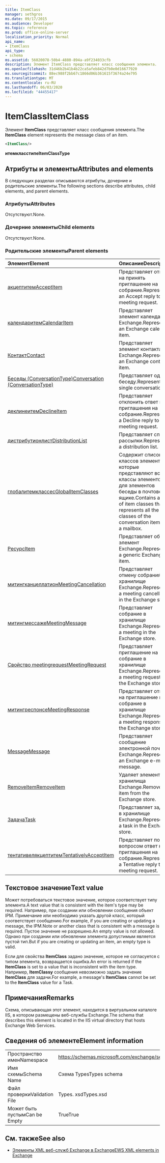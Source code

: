 ```yaml
---
title: ItemClass
manager: sethgros
ms.date: 09/17/2015
ms.audience: Developer
ms.topic: reference
ms.prod: office-online-server
localization_priority: Normal
api_name:
- ItemClass
api_type:
- schema
ms.assetid: 56020078-50b4-4880-894a-a9f234033cfb
description: Элемент ItemClass представляет класс сообщения элемента.
ms.openlocfilehash: 31d46b2b41b4b22ca5afeb842d7b0e0d16677920
ms.sourcegitcommit: 88ec988f2bb67c1866d06b361615f3674a24e795
ms.translationtype: MT
ms.contentlocale: ru-RU
ms.lasthandoff: 06/03/2020
ms.locfileid: "44455417"
---
```

# <a name="itemclass"></a><span data-ttu-id="a25c4-103">ItemClass</span><span class="sxs-lookup"><span data-stu-id="a25c4-103">ItemClass</span></span>

<span data-ttu-id="a25c4-104">Элемент **ItemClass** представляет класс сообщения элемента.</span><span class="sxs-lookup"><span data-stu-id="a25c4-104">The **ItemClass** element represents the message class of an item.</span></span> 
  
```XML
<ItemClass/>
```

 <span data-ttu-id="a25c4-105">**итемкласстипе**</span><span class="sxs-lookup"><span data-stu-id="a25c4-105">**ItemClassType**</span></span>
## <a name="attributes-and-elements"></a><span data-ttu-id="a25c4-106">Атрибуты и элементы</span><span class="sxs-lookup"><span data-stu-id="a25c4-106">Attributes and elements</span></span>

<span data-ttu-id="a25c4-107">В следующих разделах описываются атрибуты, дочерние и родительские элементы.</span><span class="sxs-lookup"><span data-stu-id="a25c4-107">The following sections describe attributes, child elements, and parent elements.</span></span>
  
### <a name="attributes"></a><span data-ttu-id="a25c4-108">Атрибуты</span><span class="sxs-lookup"><span data-stu-id="a25c4-108">Attributes</span></span>

<span data-ttu-id="a25c4-109">Отсутствуют.</span><span class="sxs-lookup"><span data-stu-id="a25c4-109">None.</span></span>
  
### <a name="child-elements"></a><span data-ttu-id="a25c4-110">Дочерние элементы</span><span class="sxs-lookup"><span data-stu-id="a25c4-110">Child elements</span></span>

<span data-ttu-id="a25c4-111">Отсутствуют.</span><span class="sxs-lookup"><span data-stu-id="a25c4-111">None.</span></span>
  
### <a name="parent-elements"></a><span data-ttu-id="a25c4-112">Родительские элементы</span><span class="sxs-lookup"><span data-stu-id="a25c4-112">Parent elements</span></span>

|<span data-ttu-id="a25c4-113">**Элемент**</span><span class="sxs-lookup"><span data-stu-id="a25c4-113">**Element**</span></span>|<span data-ttu-id="a25c4-114">**Описание**</span><span class="sxs-lookup"><span data-stu-id="a25c4-114">**Description**</span></span>|
|:-----|:-----|
|[<span data-ttu-id="a25c4-115">акцептитем</span><span class="sxs-lookup"><span data-stu-id="a25c4-115">AcceptItem</span></span>](acceptitem.md) <br/> |<span data-ttu-id="a25c4-116">Представляет ответ на принять приглашение на собрание.</span><span class="sxs-lookup"><span data-stu-id="a25c4-116">Represents an Accept reply to a meeting request.</span></span>  <br/> |
|[<span data-ttu-id="a25c4-117">календаритем</span><span class="sxs-lookup"><span data-stu-id="a25c4-117">CalendarItem</span></span>](calendaritem.md) <br/> |<span data-ttu-id="a25c4-118">Представляет элемент календаря Exchange.</span><span class="sxs-lookup"><span data-stu-id="a25c4-118">Represents an Exchange calendar item.</span></span>  <br/> |
|[<span data-ttu-id="a25c4-119">Контакт</span><span class="sxs-lookup"><span data-stu-id="a25c4-119">Contact</span></span>](contact.md) <br/> |<span data-ttu-id="a25c4-120">Представляет элемент контакта Exchange.</span><span class="sxs-lookup"><span data-stu-id="a25c4-120">Represents an Exchange contact item.</span></span>  <br/> |
|[<span data-ttu-id="a25c4-121">Беседы (ConversationType)</span><span class="sxs-lookup"><span data-stu-id="a25c4-121">Conversation (ConversationType)</span></span>](conversation-conversationtype.md) <br/> |<span data-ttu-id="a25c4-122">Представляет одну беседу.</span><span class="sxs-lookup"><span data-stu-id="a25c4-122">Represents a single conversation.</span></span>  <br/> |
|[<span data-ttu-id="a25c4-123">деклинеитем</span><span class="sxs-lookup"><span data-stu-id="a25c4-123">DeclineItem</span></span>](declineitem.md) <br/> |<span data-ttu-id="a25c4-124">Представляет отклонить ответ на приглашения на собрание.</span><span class="sxs-lookup"><span data-stu-id="a25c4-124">Represents a Decline reply to a meeting request.</span></span>  <br/> |
|[<span data-ttu-id="a25c4-125">дистрибутионлист</span><span class="sxs-lookup"><span data-stu-id="a25c4-125">DistributionList</span></span>](distributionlist.md) <br/> |<span data-ttu-id="a25c4-126">Представляет список рассылки.</span><span class="sxs-lookup"><span data-stu-id="a25c4-126">Represents a distribution list.</span></span>  <br/> |
|[<span data-ttu-id="a25c4-127">глобалитемклассес</span><span class="sxs-lookup"><span data-stu-id="a25c4-127">GlobalItemClasses</span></span>](globalitemclasses.md) <br/> |<span data-ttu-id="a25c4-128">Содержит список классов элементов, которые представляют все классы элементов для элементов беседы в почтовом ящике.</span><span class="sxs-lookup"><span data-stu-id="a25c4-128">Contains a list of item classes that represents all the item classes of the conversation items in a mailbox.</span></span>  <br/> |
|[<span data-ttu-id="a25c4-129">Ресурс</span><span class="sxs-lookup"><span data-stu-id="a25c4-129">Item</span></span>](item.md) <br/> |<span data-ttu-id="a25c4-130">Представляет общий элемент Exchange.</span><span class="sxs-lookup"><span data-stu-id="a25c4-130">Represents a generic Exchange item.</span></span>  <br/> |
|[<span data-ttu-id="a25c4-131">митингканцеллатион</span><span class="sxs-lookup"><span data-stu-id="a25c4-131">MeetingCancellation</span></span>](meetingcancellation.md) <br/> |<span data-ttu-id="a25c4-132">Представляет отмену собрания в хранилище Exchange.</span><span class="sxs-lookup"><span data-stu-id="a25c4-132">Represents a meeting cancellation in the Exchange store.</span></span>  <br/> |
|[<span data-ttu-id="a25c4-133">митингмессаже</span><span class="sxs-lookup"><span data-stu-id="a25c4-133">MeetingMessage</span></span>](meetingmessage.md) <br/> |<span data-ttu-id="a25c4-134">Представляет собрание в хранилище Exchange.</span><span class="sxs-lookup"><span data-stu-id="a25c4-134">Represents a meeting in the Exchange store.</span></span>  <br/> |
|[<span data-ttu-id="a25c4-135">Свойство meetingrequest</span><span class="sxs-lookup"><span data-stu-id="a25c4-135">MeetingRequest</span></span>](meetingrequest.md) <br/> |<span data-ttu-id="a25c4-136">Представляет приглашение на собрание в хранилище Exchange.</span><span class="sxs-lookup"><span data-stu-id="a25c4-136">Represents a meeting request in the Exchange store.</span></span>  <br/> |
|[<span data-ttu-id="a25c4-137">митингреспонсе</span><span class="sxs-lookup"><span data-stu-id="a25c4-137">MeetingResponse</span></span>](meetingresponse.md) <br/> |<span data-ttu-id="a25c4-138">Представляет ответ на приглашение на собрание в хранилище Exchange.</span><span class="sxs-lookup"><span data-stu-id="a25c4-138">Represents a meeting response in the Exchange store.</span></span>  <br/> |
|[<span data-ttu-id="a25c4-139">Message</span><span class="sxs-lookup"><span data-stu-id="a25c4-139">Message</span></span>](message-ex15websvcsotherref.md) <br/> |<span data-ttu-id="a25c4-140">Представляет сообщение электронной почты Exchange.</span><span class="sxs-lookup"><span data-stu-id="a25c4-140">Represents an Exchange e-mail message.</span></span>  <br/> |
|[<span data-ttu-id="a25c4-141">RemoveItem</span><span class="sxs-lookup"><span data-stu-id="a25c4-141">RemoveItem</span></span>](removeitem.md) <br/> |<span data-ttu-id="a25c4-142">Удаляет элемент из хранилища Exchange.</span><span class="sxs-lookup"><span data-stu-id="a25c4-142">Removes an item from the Exchange store.</span></span>  <br/> |
|[<span data-ttu-id="a25c4-143">Задача</span><span class="sxs-lookup"><span data-stu-id="a25c4-143">Task</span></span>](task.md) <br/> |<span data-ttu-id="a25c4-144">Представляет задачу в хранилище Exchange.</span><span class="sxs-lookup"><span data-stu-id="a25c4-144">Represents a task in the Exchange store.</span></span>  <br/> |
|[<span data-ttu-id="a25c4-145">тентативелякцептитем</span><span class="sxs-lookup"><span data-stu-id="a25c4-145">TentativelyAcceptItem</span></span>](tentativelyacceptitem.md) <br/> |<span data-ttu-id="a25c4-146">Представляет под вопросом ответ на приглашения на собрание.</span><span class="sxs-lookup"><span data-stu-id="a25c4-146">Represents a Tentative reply to a meeting request.</span></span>  <br/> |
   
## <a name="text-value"></a><span data-ttu-id="a25c4-147">Текстовое значение</span><span class="sxs-lookup"><span data-stu-id="a25c4-147">Text value</span></span>

<span data-ttu-id="a25c4-148">Может потребоваться текстовое значение, которое соответствует типу элемента.</span><span class="sxs-lookup"><span data-stu-id="a25c4-148">A text value that is consistent with the item's type may be required.</span></span> <span data-ttu-id="a25c4-149">Например, при создании или обновлении сообщения объект IPM. Примечание или необходимо указать другой класс, который соответствует сообщению.</span><span class="sxs-lookup"><span data-stu-id="a25c4-149">For example, if you are creating or updating a message, the IPM.Note or another class that is consistent with a message is required.</span></span> <span data-ttu-id="a25c4-150">Пустое значение не разрешено.</span><span class="sxs-lookup"><span data-stu-id="a25c4-150">An empty value is not allowed.</span></span> <span data-ttu-id="a25c4-151">Однако при создании или обновлении элемента допустимым является пустой тип.</span><span class="sxs-lookup"><span data-stu-id="a25c4-151">But if you are creating or updating an item, an empty type is valid.</span></span>
  
<span data-ttu-id="a25c4-152">Если для свойства **ItemClass** задано значение, которое не согласуется с типом элемента, возвращается ошибка.</span><span class="sxs-lookup"><span data-stu-id="a25c4-152">An error is returned if the **ItemClass** is set to a value that is inconsistent with the item type.</span></span> <span data-ttu-id="a25c4-153">Например, **ItemClassу** сообщения невозможно задать значение **ItemClass** для задачи.</span><span class="sxs-lookup"><span data-stu-id="a25c4-153">For example, a message's **ItemClass** cannot be set to the **ItemClass** value for a Task.</span></span> 
  
## <a name="remarks"></a><span data-ttu-id="a25c4-154">Примечания</span><span class="sxs-lookup"><span data-stu-id="a25c4-154">Remarks</span></span>

<span data-ttu-id="a25c4-155">Схема, описывающая этот элемент, находится в виртуальном каталоге IIS, в котором размещены веб-службы Exchange.</span><span class="sxs-lookup"><span data-stu-id="a25c4-155">The schema that describes this element is located in the IIS virtual directory that hosts Exchange Web Services.</span></span>
  
## <a name="element-information"></a><span data-ttu-id="a25c4-156">Сведения об элементе</span><span class="sxs-lookup"><span data-stu-id="a25c4-156">Element information</span></span>

|||
|:-----|:-----|
|<span data-ttu-id="a25c4-157">Пространство имен</span><span class="sxs-lookup"><span data-stu-id="a25c4-157">Namespace</span></span>  <br/> |https://schemas.microsoft.com/exchange/services/2006/types  <br/> |
|<span data-ttu-id="a25c4-158">Имя схемы</span><span class="sxs-lookup"><span data-stu-id="a25c4-158">Schema Name</span></span>  <br/> |<span data-ttu-id="a25c4-159">Схема Types</span><span class="sxs-lookup"><span data-stu-id="a25c4-159">Types schema</span></span>  <br/> |
|<span data-ttu-id="a25c4-160">Файл проверки</span><span class="sxs-lookup"><span data-stu-id="a25c4-160">Validation File</span></span>  <br/> |<span data-ttu-id="a25c4-161">Types. xsd</span><span class="sxs-lookup"><span data-stu-id="a25c4-161">Types.xsd</span></span>  <br/> |
|<span data-ttu-id="a25c4-162">Может быть пустым</span><span class="sxs-lookup"><span data-stu-id="a25c4-162">Can be Empty</span></span>  <br/> |<span data-ttu-id="a25c4-163">True</span><span class="sxs-lookup"><span data-stu-id="a25c4-163">True</span></span>  <br/> |
   
## <a name="see-also"></a><span data-ttu-id="a25c4-164">См. также</span><span class="sxs-lookup"><span data-stu-id="a25c4-164">See also</span></span>



- [<span data-ttu-id="a25c4-165">Элементы XML веб-служб Exchange в Exchange</span><span class="sxs-lookup"><span data-stu-id="a25c4-165">EWS XML elements in Exchange</span></span>](ews-xml-elements-in-exchange.md)

